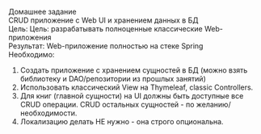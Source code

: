 Домашнее задание  
CRUD приложение с Web UI и хранением данных в БД  
Цель: Цель: разрабатывать полноценные классические Web-приложения  
Результат: Web-приложение полностью на стеке Spring  
Необходимо:  
1. Создать приложение с хранением сущностей в БД (можно взять библиотеку и DAO/репозитории из прошлых занятий)
2. Использовать классический View на Thymeleaf, classic Controllers.
3. Для книг (главной сущности) на UI должны быть доступные все CRUD операции. CRUD остальных сущностей - по желанию/необходимости.
4. Локализацию делать НЕ нужно - она строго опциональна.
